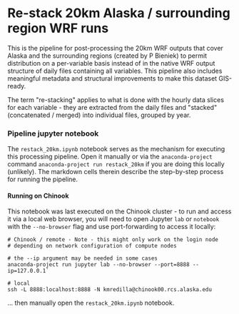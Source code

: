 # Re-stack 20km Alaska / surrounding region WRF runs

This is the pipeline for post-processing the 20km WRF outputs that cover Alaska and the surrounding regions (created by P Bieniek) to permit distribution on a per-variable basis instead of in the native WRF output structure of daily files containing all variables. This pipeline also includes meaningful metadata and structural improvements to make this dataset GIS-ready.

The term "re-stacking" applies to what is done with the hourly data slices for each variable - they are extracted from the daily files and "stacked" (concatenated / merged) into individual files, grouped by year. 

### Pipeline jupyter notebook

The `restack_20km.ipynb` notebook serves as the mechanism for executing this processing pipeline. Open it manually or via the `anaconda-project` command `anaconda-project run restack_20km` if you are doing this locally (unlikely). The markdown cells therein describe the step-by-step process for running the pipeline. 

#### Running on Chinook

This notebook was last executed on the Chinook cluster - to run and access it via a local web browser, you will need to open Jupyter `lab` or `notebook` with the `--no-browser` flag and use port-forwarding to access it locally:

```
# Chinook / remote - Note - this might only work on the login node
# depending on network configuration of compute nodes

# the --ip argument may be needed in some cases
anaconda-project run jupyter lab --no-browser --port=8888 --ip=127.0.0.1`
```
```
# local
ssh -L 8888:localhost:8888 -N kmredilla@chinook00.rcs.alaska.edu
```
... then manually open the `restack_20km.ipynb` notebook. 

